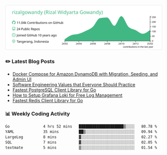 ![profile-details](profile-summary-card-output/vue/0-profile-details.svg)

### :pencil2: Latest Blog Posts
<!-- BLOG-POST-LIST:START -->
- [Docker Compose for Amazon DynamoDB with Migration, Seeding, and Admin UI](https://medium.com/geekculture/docker-compose-for-amazon-dynamodb-with-migration-seeding-and-admin-ui-db11a348cc6a?source=rss-5763b0f1aba6------2)
- [Software Engineering Values that Everyone Should Practice](https://levelup.gitconnected.com/software-engineering-values-that-everyone-should-practice-c980d00cd103?source=rss-5763b0f1aba6------2)
- [Fastest PostgreSQL Client Library for Go](https://levelup.gitconnected.com/fastest-postgresql-client-library-for-go-579fa97909fb?source=rss-5763b0f1aba6------2)
- [How to Setup Grafana Loki for Free Log Management](https://levelup.gitconnected.com/how-to-setup-grafana-loki-for-free-log-management-ceb60558503c?source=rss-5763b0f1aba6------2)
- [Fastest Redis Client Library for Go](https://levelup.gitconnected.com/fastest-redis-client-library-for-go-7993f618f5ab?source=rss-5763b0f1aba6------2)
<!-- BLOG-POST-LIST:END -->

### 📊 Weekly Coding Activity
<!--START_SECTION:waka-->

```txt
Go               4 hrs 52 mins   ████████████████████▒░░░░   80.78 %
YAML             35 mins         ██▒░░░░░░░░░░░░░░░░░░░░░░   09.94 %
LargeLog         8 mins          ▓░░░░░░░░░░░░░░░░░░░░░░░░   02.27 %
SQL              7 mins          ▓░░░░░░░░░░░░░░░░░░░░░░░░   02.05 %
textmate         5 mins          ▒░░░░░░░░░░░░░░░░░░░░░░░░   01.54 %
```

<!--END_SECTION:waka-->
